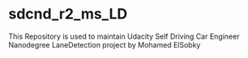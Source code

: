 # sdcnd_r2_ms_LD
This Repository is used to maintain Udacity Self Driving Car Engineer Nanodegree LaneDetection project by Mohamed ElSobky
